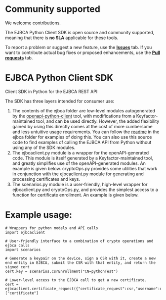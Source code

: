 # Community supported 
We welcome contributions.
 
The EJBCA Python Client SDK is open source and community supported, meaning that there is **no SLA** applicable for these tools.

To report a problem or suggest a new feature, use the **[Issues](../../issues)** tab. If you want to contribute actual bug fixes or proposed enhancements, use the **[Pull requests](../../pulls)** tab.

# EJBCA Python Client SDK
Client SDK in Python for the EJBCA REST API

The SDK has three layers intended for consumer use:
1. The contents of the ejbca folder are low-level modules autogenerated by the [openapi-python-client](https://pypi.org/project/openapi-python-client/0.6.0a4/) tool, with modifications from a Keyfactor-maintained tool, and can be used directly. However, the added flexibility gained by using this directly comes at the cost of more cumbersome and less untuitive usage requirements. You can follow the [readme](ejbca/README.md) in the ejbca folder for examples of doing this. You can also use this source code to find examples of calling the EJBCA API from Python without using any of the SDK modules.
2. The ejbcaclient.py module is a wrapper for the openAPI-generated code. This module is itself generated by a Keyfactor-maintained tool, and greatly simplifies use of the openAPI-generated modules. An example is given below. cryptoOps.py provides some utilities that work in conjunction with the ejbcaclient.py module for generating and processing certificates and keys.
3. The scenarios.py module is a user-friendly, high-level wrapper for ejbcaclient.py and cryptoOps.py, and provides the simplest access to a function for certificate enrollment. An example is given below.
# Example usage:
```
# Wrappers for python models and API calls
import ejbcaclient

# User-friendly interface to a combination of crypto operations and ejbca calls
import scenarios

# Generate a keypair on the device, sign a CSR with it, create a new end entity in EJBCA, submit the CSR with that entity, and return the signed cert
cert,key = scenarios.csrEnrollment("CN=pythonTest")

# Lower-level access to the EJBCA call to get a new certificate.
cert = ejbcaclient.certificate_request({"certificate_request":csr,"username":username,"password":password})["certificate"]
```
